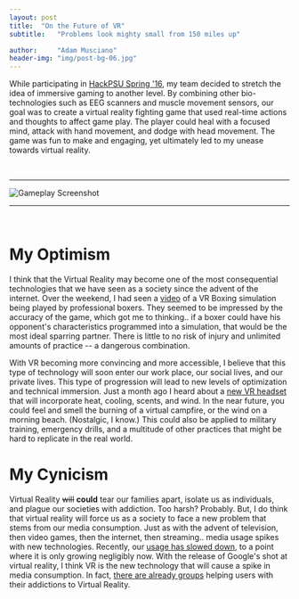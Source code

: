 ```yaml
---
layout: post
title:  "On the Future of VR"
subtitle:   "Problems look mighty small from 150 miles up"

author:     "Adam Musciano"
header-img: "img/post-bg-06.jpg"
---
```



While participating in [HackPSU Spring '16](https://devpost.com/software/amuseing-game),
my team decided to stretch the idea of immersive gaming to another level. By combining other
bio-technologies such as EEG scanners and muscle movement sensors, our goal was to create a virtual
reality fighting game that used real-time actions and thoughts to affect game play. The player could
heal with a focused mind, attack with hand movement, and dodge with head movement. The game was fun 
to make and engaging, yet ultimately led to my unease towards virtual reality.

<br>

----------

![Gameplay Screenshot](https://challengepost-s3-challengepost.netdna-ssl.com/photos/production/software_photos/000/373/970/datas/gallery.jpg)


------------
<br>

My Optimism
============

I think that the Virtual Reality may become one of the most consequential technologies that we have
seen as a society since the advent of the internet. Over the weekend, I had seen a
[video](https://www.google.com/url?sa=t&rct=j&q=&esrc=s&source=web&cd=2&cad=rja&uact=8&ved=0ahUKEwid3b6TveHQAhXGeCYKHXeeCqQQtwIIHTAB&url=https%3A%2F%2Fwww.youtube.com%2Fwatch%3Fv%3DfW0KSHOR6wI&usg=AFQjCNHCACR2o4tX9hsvl42aZIyRbmTTQw&sig2=3gTICaI7musggROY4-j1tw&bvm=bv.140496471,d.eWE)
of a VR Boxing simulation being played by professional boxers. They seemed to be impressed by the accuracy
of the game, which got me to thinking.. if a boxer could have his opponent's characteristics programmed 
into a simulation, that would be the most ideal sparring partner. There is little to no risk of injury 
and unlimited amounts of practice -- a dangerous combination. 

With VR becoming more convincing and more accessible, I believe that this type of technology will soon 
enter our work place, our social lives, and our private lives. This type of progression will lead to new levels of optimization
and technical immersion. Just a month ago I heard about a [new VR headset](http://feelreal.com/)
that will incorporate heat, cooling, scents, and wind. In the near future, you could feel and smell the burning of a virtual campfire, or
the wind on a morning beach. (Nostalgic, I know.) This could also be applied to military training, emergency drills, and a multitude of
other practices that might be hard to replicate in the real world. 

My Cynicism
============

Virtual Reality ~~will~~ **could** tear our families apart, isolate us as individuals, and plague our societies with addiction.
Too harsh? Probably. But, I do think that virtual reality will force us as a society to face a new problem that stems from our
media consumption. Just as with the advent of television, then video games, then the internet, then streaming.. media usage spikes
with new technologies. Recently, our [usage has slowed down](https://www.emarketer.com/Article/Growth-Time-Spent-with-Media-Slowing/1014042),
to a point where it is only growing negligibly now. With the release of Google's shot at virtual reality, I think VR is the new technology 
that will cause a spike in media consumption. In fact, [there are already groups](https://netaddictionrecovery.com/home/virtual-reality/vr-addiction/576-virtual-reality-how-addictive-is-it.html)
helping users with their addictions to Virtual Reality.